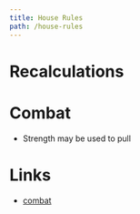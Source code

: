 ```yaml
---
title: House Rules
path: /house-rules
---
```


# Recalculations

# Combat

* Strength may be used to pull

# Links

* [combat](/house-rules/combat)

